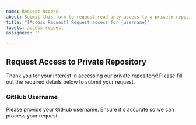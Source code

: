 ```yaml
---
name: Request Access
about: Submit this form to request read-only access to a private repository.
title: "[Access Request] Request access for {username}"
labels: access-request
assignees: ''

---
```


## Request Access to Private Repository

Thank you for your interest in accessing our private repository! Please fill out the required details below to submit your request.

### GitHub Username
Please provide your GitHub username. Ensure it's accurate so we can process your request.
